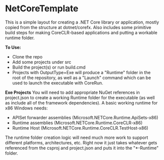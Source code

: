 # NetCoreTemplate

This is a simple layout for creating a .NET Core library or application, mostly copied from the structure at dotnet/corefx.
Also includes some primitive build steps for making CoreCLR-based applications and putting a workable runtime folder.

**To Use:**

* Clone the repo
* Add some projects under src
* Build the project(s) or run build.cmd
* Projects with OutputType=Exe will produce a "Runtime" folder in the root of the repository, as well as a "Launch" command which can be used to launch the executable with CoreRun.

**Exe Projects**
You will need to add appropriate NuGet references in project.json to create a working Runtime folder for the executable (as well as include all of the framework dependencies). A basic working runtime for x86 Windows needs:

* APISet forwarder assemblies (Microsoft.NETCore.Runtime.ApiSets-x86)
* Runtime assemblies (Microsoft.NETCore.Runtime.CoreCLR-x86)
* Runtime Host (Microsoft.NETCore.Runtime.CoreCLR.TestHost-x86)

The runtime folder creation logic will need much more work to support different platforms, architectures, etc. Right now it just takes whatever gets referenced from the csproj and project.json and puts it into the "*-Runtime" folder.
